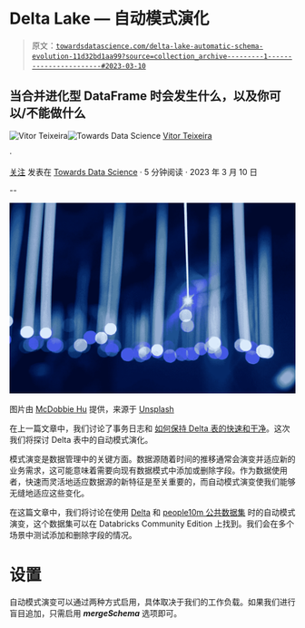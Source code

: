 # Delta Lake — 自动模式演化

> 原文：[`towardsdatascience.com/delta-lake-automatic-schema-evolution-11d32bd1aa99?source=collection_archive---------1-----------------------#2023-03-10`](https://towardsdatascience.com/delta-lake-automatic-schema-evolution-11d32bd1aa99?source=collection_archive---------1-----------------------#2023-03-10)

## 当合并进化型 DataFrame 时会发生什么，以及你可以/不能做什么

[](https://medium.com/@vitorf24?source=post_page-----11d32bd1aa99--------------------------------)![Vitor Teixeira](https://medium.com/@vitorf24?source=post_page-----11d32bd1aa99--------------------------------)[](https://towardsdatascience.com/?source=post_page-----11d32bd1aa99--------------------------------)![Towards Data Science](https://towardsdatascience.com/?source=post_page-----11d32bd1aa99--------------------------------) [Vitor Teixeira](https://medium.com/@vitorf24?source=post_page-----11d32bd1aa99--------------------------------)

·

[关注](https://medium.com/m/signin?actionUrl=https%3A%2F%2Fmedium.com%2F_%2Fsubscribe%2Fuser%2F6b05068b69d8&operation=register&redirect=https%3A%2F%2Ftowardsdatascience.com%2Fdelta-lake-automatic-schema-evolution-11d32bd1aa99&user=Vitor+Teixeira&userId=6b05068b69d8&source=post_page-6b05068b69d8----11d32bd1aa99---------------------post_header-----------) 发表在 [Towards Data Science](https://towardsdatascience.com/?source=post_page-----11d32bd1aa99--------------------------------) · 5 分钟阅读 · 2023 年 3 月 10 日[](https://medium.com/m/signin?actionUrl=https%3A%2F%2Fmedium.com%2F_%2Fvote%2Ftowards-data-science%2F11d32bd1aa99&operation=register&redirect=https%3A%2F%2Ftowardsdatascience.com%2Fdelta-lake-automatic-schema-evolution-11d32bd1aa99&user=Vitor+Teixeira&userId=6b05068b69d8&source=-----11d32bd1aa99---------------------clap_footer-----------)

--

[](https://medium.com/m/signin?actionUrl=https%3A%2F%2Fmedium.com%2F_%2Fbookmark%2Fp%2F11d32bd1aa99&operation=register&redirect=https%3A%2F%2Ftowardsdatascience.com%2Fdelta-lake-automatic-schema-evolution-11d32bd1aa99&source=-----11d32bd1aa99---------------------bookmark_footer-----------)![](img/1b8dfc96acde282413eda93c212cb337.png)

图片由 [McDobbie Hu](https://unsplash.com/@hjx518756?utm_source=medium&utm_medium=referral) 提供，来源于 [Unsplash](https://unsplash.com/?utm_source=medium&utm_medium=referral)

在上一篇文章中，我们讨论了事务日志和 [如何保持 Delta 表的快速和干净](https://medium.com/p/3c9d4f9e2f5e)。这次我们将探讨 Delta 表中的自动模式演化。

模式演变是数据管理中的关键方面。数据源随着时间的推移通常会演变并适应新的业务需求，这可能意味着需要向现有数据模式中添加或删除字段。作为数据使用者，快速而灵活地适应数据源的新特征是至关重要的，而自动模式演变使我们能够无缝地适应这些变化。

在这篇文章中，我们将讨论在使用 [Delta](https://delta.io/) 和 [people10m 公共数据集](https://learn.microsoft.com/en-us/azure/databricks/dbfs/databricks-datasets#create-a-table-based-on-a-databricks-dataset) 时的自动模式演变，这个数据集可以在 Databricks Community Edition 上找到。我们会在多个场景中测试添加和删除字段的情况。

# 设置

自动模式演变可以通过两种方式启用，具体取决于我们的工作负载。如果我们进行盲目追加，只需启用 ***mergeSchema*** 选项即可。
